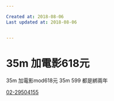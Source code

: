 ```yaml
---

Created at: 2018-08-06
Last updated at: 2018-08-06


---
```


# 35m 加電影618元


35m 加電影mod618元
35m 599
都是綁兩年

[02-29504155](tel:02-29504155)

